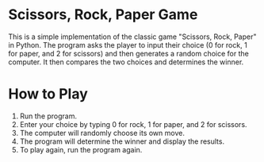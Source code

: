 # Scissors, Rock, Paper Game
This is a simple implementation of the classic game "Scissors, Rock, Paper" in Python. The program asks the player to input their choice (0 for rock, 1 for paper, and 2 for scissors) and then generates a random choice for the computer. It then compares the two choices and determines the winner.
# How to Play
1. Run the program.
2. Enter your choice by typing 0 for rock, 1 for paper, and 2 for scissors.
3. The computer will randomly choose its own move.
4. The program will determine the winner and display the results.
5. To play again, run the program again.
